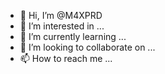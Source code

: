 - 👋 Hi, I’m @M4XPRD
- 👀 I’m interested in ...
- 🌱 I’m currently learning ...
- 💞️ I’m looking to collaborate on ...
- 📫 How to reach me ...

<!---
M4XPRD/M4XPRD is a ✨ special ✨ repository because its `README.md` (this file) appears on your GitHub profile.
You can click the Preview link to take a look at your changes.
--->
